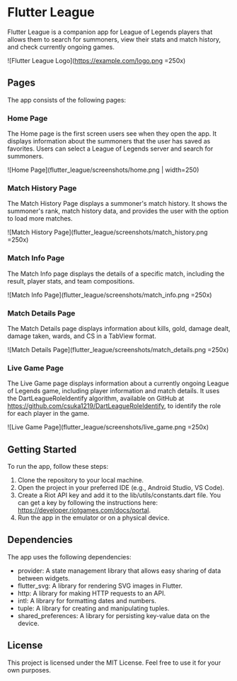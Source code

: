 # Flutter League
Flutter League is a companion app for League of Legends players that allows them to search for summoners, view their stats and match history, and check currently ongoing games.

![Flutter League Logo](https://example.com/logo.png =250x)

## Pages
The app consists of the following pages:

### Home Page
The Home page is the first screen users see when they open the app. It displays information about the summoners that the user has saved as favorites. Users can select a League of Legends server and search for summoners.

![Home Page](flutter_league/screenshots/home.png | width=250)

### Match History Page
The Match History Page displays a summoner's match history. It shows the summoner's rank, match history data, and provides the user with the option to load more matches.

![Match History Page](flutter_league/screenshots/match_history.png =250x)

### Match Info Page
The Match Info page displays the details of a specific match, including the result, player stats, and team compositions.

![Match Info Page](flutter_league/screenshots/match_info.png =250x)

### Match Details Page
The Match Details page displays information about kills, gold, damage dealt, damage taken, wards, and CS in a TabView format.

![Match Details Page](flutter_league/screenshots/match_details.png =250x)

### Live Game Page
The Live Game page displays information about a currently ongoing League of Legends game, including player information and match details. It uses the DartLeagueRoleIdentify algorithm, available on GitHub at https://github.com/csuka1219/DartLeagueRoleIdentify, to identify the role for each player in the game.

![Live Game Page](flutter_league/screenshots/live_game.png =250x)

## Getting Started
To run the app, follow these steps:

1. Clone the repository to your local machine.
2. Open the project in your preferred IDE (e.g., Android Studio, VS Code).
3. Create a Riot API key and add it to the lib/utils/constants.dart file. You can get a key by following the instructions here: https://developer.riotgames.com/docs/portal.
4. Run the app in the emulator or on a physical device.

## Dependencies
The app uses the following dependencies:

- provider: A state management library that allows easy sharing of data between widgets.
- flutter_svg: A library for rendering SVG images in Flutter.
- http: A library for making HTTP requests to an API.
- intl: A library for formatting dates and numbers.
- tuple: A library for creating and manipulating tuples.
- shared_preferences: A library for persisting key-value data on the device.

## License
This project is licensed under the MIT License. Feel free to use it for your own purposes.

